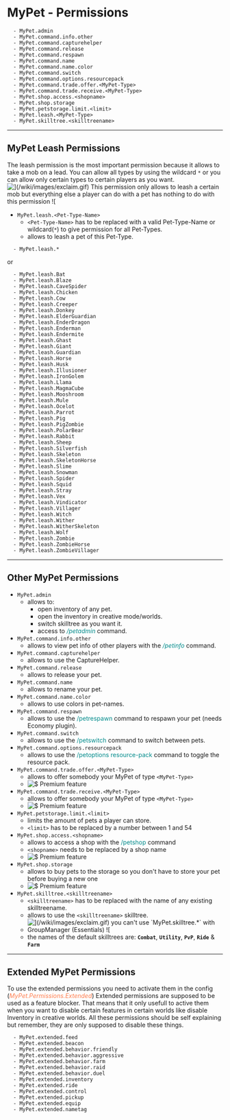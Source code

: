 # MyPet - Permissions

~~~
  - MyPet.admin
  - MyPet.command.info.other
  - MyPet.command.capturehelper
  - MyPet.command.release
  - MyPet.command.respawn
  - MyPet.command.name
  - MyPet.command.name.color
  - MyPet.command.switch
  - MyPet.command.options.resourcepack
  - MyPet.command.trade.offer.<MyPet-Type>
  - MyPet.command.trade.receive.<MyPet-Type>
  - MyPet.shop.access.<shopname>
  - MyPet.shop.storage
  - MyPet.petstorage.limit.<limit>
  - MyPet.leash.<MyPet-Type>
  - MyPet.skilltree.<skilltreename>
~~~
----
## MyPet Leash Permissions

The leash permission is the most important permission because it allows to take a mob on a lead.
You can allow all types by using the wildcard `*` or you can allow only certain types to certain players as you want.
![$](/wiki/images/exclaim.gif) This permission only allows to leash a certain mob but everything else a player can do with a pet has nothing to do with this permission ![$](/wiki/images/exclaim.gif)

* `MyPet.leash.<Pet-Type-Name>`
  * `<Pet-Type-Name>` has to be replaced with a valid Pet-Type-Name or wildcard(`*`) to give permission for all Pet-Types.
  * allows to leash a pet of this Pet-Type.

~~~
  - MyPet.leash.*
~~~
or
~~~
  - MyPet.leash.Bat
  - MyPet.leash.Blaze
  - MyPet.leash.CaveSpider
  - MyPet.leash.Chicken
  - MyPet.leash.Cow
  - MyPet.leash.Creeper
  - MyPet.leash.Donkey
  - MyPet.leash.ElderGuardian
  - MyPet.leash.EnderDragon
  - MyPet.leash.Enderman
  - MyPet.leash.Endermite
  - MyPet.leash.Ghast
  - MyPet.leash.Giant
  - MyPet.leash.Guardian
  - MyPet.leash.Horse
  - MyPet.leash.Husk
  - MyPet.leash.Illusioner
  - MyPet.leash.IronGolem
  - MyPet.leash.Llama
  - MyPet.leash.MagmaCube
  - MyPet.leash.Mooshroom
  - MyPet.leash.Mule
  - MyPet.leash.Ocelot
  - MyPet.leash.Parrot
  - MyPet.leash.Pig
  - MyPet.leash.PigZombie
  - MyPet.leash.PolarBear
  - MyPet.leash.Rabbit
  - MyPet.leash.Sheep
  - MyPet.leash.Silverfish
  - MyPet.leash.Skeleton
  - MyPet.leash.SkeletonHorse
  - MyPet.leash.Slime
  - MyPet.leash.Snowman
  - MyPet.leash.Spider
  - MyPet.leash.Squid
  - MyPet.leash.Stray
  - MyPet.leash.Vex
  - MyPet.leash.Vindicator
  - MyPet.leash.Villager
  - MyPet.leash.Witch
  - MyPet.leash.Wither
  - MyPet.leash.WitherSkeleton
  - MyPet.leash.Wolf
  - MyPet.leash.Zombie
  - MyPet.leash.ZombieHorse
  - MyPet.leash.ZombieVillager
~~~

----
## Other MyPet Permissions

*  `MyPet.admin`
    * allows to:
        * open inventory of any pet.
        * open the inventory in creative mode/worlds.
        * switch skilltree as you want it.
        * access to <font color="DarkCyan">_/petadmin_</font> command.
*  `MyPet.command.info.other`
     * allows to view pet info of other players with the <font color="DarkCyan">_/petinfo_</font> command.
*  `MyPet.command.capturehelper`
     * allows to use the CaptureHelper.
*  `MyPet.command.release`
     * allows to release your pet.
*  `MyPet.command.name`
     * allows to rename your pet.
*  `MyPet.command.name.color`
     * allows to use colors in pet-names.
*  `MyPet.command.respawn`
     * allows to use the <font color="DarkCyan">/petrespawn</font> command to respawn your pet (needs Economy plugin).
*  `MyPet.command.switch`
     * allows to use the <font color="DarkCyan">/petswitch</font> command to switch between pets.
*  `MyPet.command.options.resourcepack`
     * allows to use the <font color="DarkCyan">/petoptions resource-pack</font> command to toggle the resource pack.
*  `MyPet.command.trade.offer.<MyPet-Type>`
     * allows to offer somebody your MyPet of type `<MyPet-Type>`
     * ![$](/wiki/images/premium.gif) Premium feature
*  `MyPet.command.trade.receive.<MyPet-Type>`
     * allows to offer somebody your MyPet of type `<MyPet-Type>`
     * ![$](/wiki/images/premium.gif) Premium feature
*  `MyPet.petstorage.limit.<limit>`
     * limits the amount of pets a player can store.
     * `<limit>` has to be replaced by a number between 1 and 54
* `MyPet.shop.access.<shopname>`
     * allows to access a shop with the <font color="DarkCyan">/petshop <shopname></font> command
     * `<shopname>` needs to be replaced by a shop name
     * ![$](/wiki/images/premium.gif) Premium feature
* `MyPet.shop.storage`
     * allows to buy pets to the storage so you don't have to store your pet before buying a new one
     * ![$](/wiki/images/premium.gif) Premium feature
*  `MyPet.skilltree.<skilltreename>`
     * `<skilltreename>` has to be replaced with the name of any existing skilltreename.
     * allows to use the `<skilltreename>` skilltree.
     * ![$](/wiki/images/exclaim.gif) you can't use `MyPet.skilltree.*` with GroupManager (Essentials) ![$](/wiki/images/exclaim.gif)
     * the names of the default skilltrees are: **`Combat`**, **`Utility`**, **`PvP`**, **`Ride`** & **`Farm`**

----
## Extended MyPet Permissions

To use the extended permissions you need to activate them in the config (<font color="Coral">_MyPet.Permissions.Extended_</font>)
Extended permissions are supposed to be used as a feature blocker. That means that it only usefull to active them when you want to disable certain features in certain worlds like disable Inventory in creative worlds.
All these permissions should be self explaining but remember, they are only supposed to disable these things.
~~~
  - MyPet.extended.feed
  - MyPet.extended.beacon
  - MyPet.extended.behavior.friendly
  - MyPet.extended.behavior.aggressive
  - MyPet.extended.behavior.farm
  - MyPet.extended.behavior.raid
  - MyPet.extended.behavior.duel
  - MyPet.extended.inventory
  - MyPet.extended.ride
  - MyPet.extended.control
  - MyPet.extended.pickup
  - MyPet.extended.equip
  - MyPet.extended.nametag
~~~
